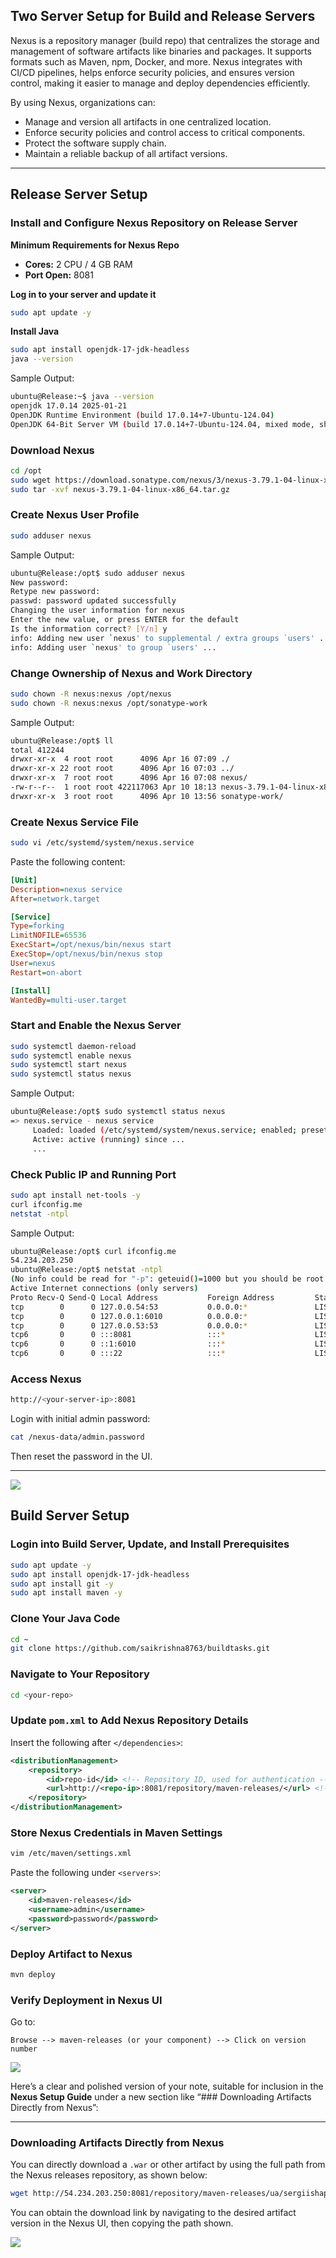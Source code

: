 ## Two Server Setup for Build and Release Servers

Nexus is a repository manager (build repo) that centralizes the storage and management of software artifacts like binaries and packages. It supports formats such as Maven, npm, Docker, and more. Nexus integrates with CI/CD pipelines, helps enforce security policies, and ensures version control, making it easier to manage and deploy dependencies efficiently.

By using Nexus, organizations can:
- Manage and version all artifacts in one centralized location.
- Enforce security policies and control access to critical components.
- Protect the software supply chain.
- Maintain a reliable backup of all artifact versions.

---

## Release Server Setup

### Install and Configure Nexus Repository on Release Server

**Minimum Requirements for Nexus Repo**
- **Cores:** 2 CPU / 4 GB RAM
- **Port Open:** 8081

**Log in to your server and update it**
```bash
sudo apt update -y
```

**Install Java**
```bash
sudo apt install openjdk-17-jdk-headless
java --version
```

Sample Output:
```bash
ubuntu@Release:~$ java --version
openjdk 17.0.14 2025-01-21
OpenJDK Runtime Environment (build 17.0.14+7-Ubuntu-124.04)
OpenJDK 64-Bit Server VM (build 17.0.14+7-Ubuntu-124.04, mixed mode, sharing)
```

### Download Nexus
```bash
cd /opt
sudo wget https://download.sonatype.com/nexus/3/nexus-3.79.1-04-linux-x86_64.tar.gz
sudo tar -xvf nexus-3.79.1-04-linux-x86_64.tar.gz
```

### Create Nexus User Profile
```bash
sudo adduser nexus
```

Sample Output:
```bash
ubuntu@Release:/opt$ sudo adduser nexus
New password:
Retype new password:
passwd: password updated successfully
Changing the user information for nexus
Enter the new value, or press ENTER for the default
Is the information correct? [Y/n] y
info: Adding new user `nexus' to supplemental / extra groups `users' ...
info: Adding user `nexus' to group `users' ...
```

### Change Ownership of Nexus and Work Directory
```bash
sudo chown -R nexus:nexus /opt/nexus
sudo chown -R nexus:nexus /opt/sonatype-work
```

Sample Output:
```bash
ubuntu@Release:/opt$ ll
total 412244
drwxr-xr-x  4 root root      4096 Apr 16 07:09 ./
drwxr-xr-x 22 root root      4096 Apr 16 07:03 ../
drwxr-xr-x  7 root root      4096 Apr 16 07:08 nexus/
-rw-r--r--  1 root root 422117063 Apr 10 18:13 nexus-3.79.1-04-linux-x86_64.tar.gz
drwxr-xr-x  3 root root      4096 Apr 10 13:56 sonatype-work/
```

### Create Nexus Service File
```bash
sudo vi /etc/systemd/system/nexus.service
```

Paste the following content:
```ini
[Unit]
Description=nexus service
After=network.target

[Service]
Type=forking
LimitNOFILE=65536
ExecStart=/opt/nexus/bin/nexus start
ExecStop=/opt/nexus/bin/nexus stop
User=nexus
Restart=on-abort

[Install]
WantedBy=multi-user.target
```

### Start and Enable the Nexus Server
```bash
sudo systemctl daemon-reload
sudo systemctl enable nexus
sudo systemctl start nexus
sudo systemctl status nexus
```

Sample Output:
```bash
ubuntu@Release:/opt$ sudo systemctl status nexus
=> nexus.service - nexus service
     Loaded: loaded (/etc/systemd/system/nexus.service; enabled; preset: enabled)
     Active: active (running) since ...
     ...
```

### Check Public IP and Running Port
```bash
sudo apt install net-tools -y
curl ifconfig.me
netstat -ntpl
```

Sample Output:
```bash
ubuntu@Release:/opt$ curl ifconfig.me
54.234.203.250
ubuntu@Release:/opt$ netstat -ntpl
(No info could be read for "-p": geteuid()=1000 but you should be root.)
Active Internet connections (only servers)
Proto Recv-Q Send-Q Local Address           Foreign Address         State       PID/Program name
tcp        0      0 127.0.0.54:53           0.0.0.0:*               LISTEN      -
tcp        0      0 127.0.0.1:6010          0.0.0.0:*               LISTEN      -
tcp        0      0 127.0.0.53:53           0.0.0.0:*               LISTEN      -
tcp6       0      0 :::8081                 :::*                    LISTEN      -
tcp6       0      0 ::1:6010                :::*                    LISTEN      -
tcp6       0      0 :::22                   :::*                    LISTEN      --
```

### Access Nexus
```bash
http://<your-server-ip>:8081
```

Login with initial admin password:
```bash
cat /nexus-data/admin.password
```

Then reset the password in the UI.

---

![](images/nexos1.png)

## Build Server Setup

### Login into Build Server, Update, and Install Prerequisites
```bash
sudo apt update -y
sudo apt install openjdk-17-jdk-headless
sudo apt install git -y
sudo apt install maven -y
```

### Clone Your Java Code
```bash
cd ~
git clone https://github.com/saikrishna8763/buildtasks.git
```

### Navigate to Your Repository
```bash
cd <your-repo>
```

### Update `pom.xml` to Add Nexus Repository Details
Insert the following after `</dependencies>`:
```xml
<distributionManagement>
    <repository>
        <id>repo-id</id> <!-- Repository ID, used for authentication -->
        <url>http://<repo-ip>:8081/repository/maven-releases/</url> <!-- Replace with your actual repository URL -->
    </repository>
</distributionManagement>
```

### Store Nexus Credentials in Maven Settings
```bash
vim /etc/maven/settings.xml
```

Paste the following under `<servers>`:
```xml
<server>
    <id>maven-releases</id>
    <username>admin</username>
    <password>password</password>
</server>
```

### Deploy Artifact to Nexus
```bash
mvn deploy
```

### Verify Deployment in Nexus UI
Go to:
```text
Browse --> maven-releases (or your component) --> Click on version number
```

![](images/nexos2.png)

Here’s a clear and polished version of your note, suitable for inclusion in the **Nexus Setup Guide** under a new section like “### Downloading Artifacts Directly from Nexus”:

---

### Downloading Artifacts Directly from Nexus

You can directly download a `.war` or other artifact by using the full path from the Nexus releases repository, as shown below:

```bash
wget http://54.234.203.250:8081/repository/maven-releases/ua/sergiishapoval/webcarrental/WebCarRental/1.0/WebCarRental-1.0.war
```

You can obtain the download link by navigating to the desired artifact version in the Nexus UI, then copying the path shown.

![](images/nexos3.png)

